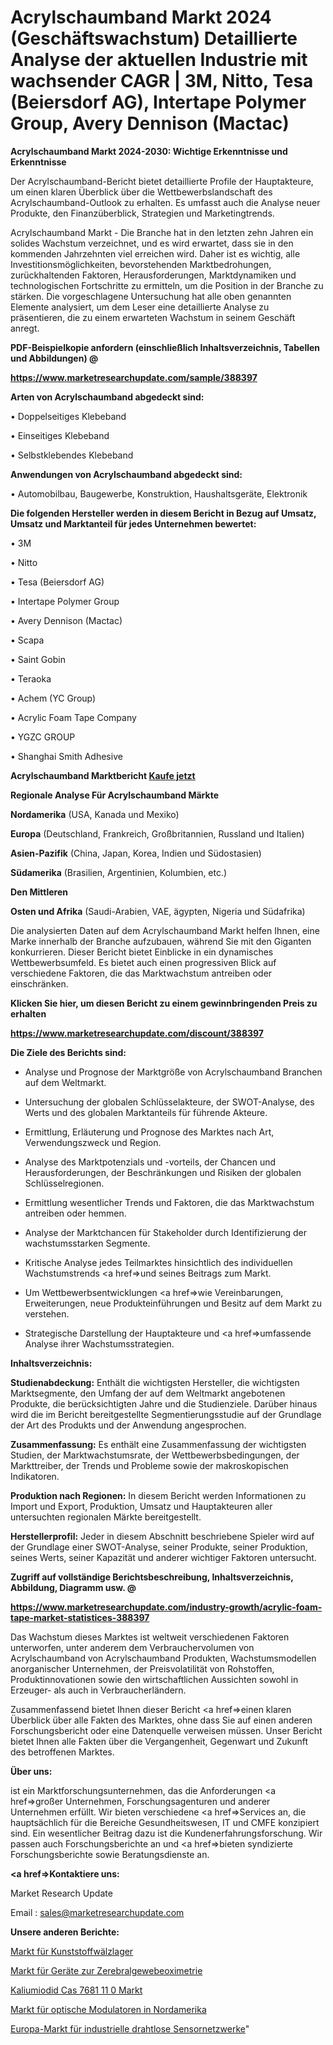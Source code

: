 # Acrylschaumband Markt 2024 (Geschäftswachstum) Detaillierte Analyse der aktuellen Industrie mit wachsender CAGR | 3M, Nitto, Tesa (Beiersdorf AG), Intertape Polymer Group, Avery Dennison (Mactac)

<strong>Acrylschaumband Markt 2024-2030: Wichtige Erkenntnisse und Erkenntnisse</strong>

Der Acrylschaumband-Bericht bietet detaillierte Profile der Hauptakteure, um einen klaren Überblick über die Wettbewerbslandschaft des Acrylschaumband-Outlook zu erhalten. Es umfasst auch die Analyse neuer Produkte, den Finanzüberblick, Strategien und Marketingtrends.

Acrylschaumband Markt - Die Branche hat in den letzten zehn Jahren ein solides Wachstum verzeichnet, und es wird erwartet, dass sie in den kommenden Jahrzehnten viel erreichen wird. Daher ist es wichtig, alle Investitionsmöglichkeiten, bevorstehenden Marktbedrohungen, zurückhaltenden Faktoren, Herausforderungen, Marktdynamiken und technologischen Fortschritte zu ermitteln, um die Position in der Branche zu stärken. Die vorgeschlagene Untersuchung hat alle oben genannten Elemente analysiert, um dem Leser eine detaillierte Analyse zu präsentieren, die zu einem erwarteten Wachstum in seinem Geschäft anregt.



<strong><b>PDF-Beispielkopie anfordern (einschließlich Inhaltsverzeichnis, Tabellen und Abbildungen) @ </b></strong>

<strong><a href=https://www.marketresearchupdate.com/sample/388397>

<strong>https://www.marketresearchupdate.com/sample/388397</u></a></strong></strong>



<strong>Arten von Acrylschaumband abgedeckt sind:</strong>

• Doppelseitiges Klebeband

• Einseitiges Klebeband

• Selbstklebendes Klebeband



<strong>Anwendungen von Acrylschaumband abgedeckt sind:</strong>

• Automobilbau, Baugewerbe, Konstruktion, Haushaltsgeräte, Elektronik



<strong>Die folgenden Hersteller werden in diesem Bericht in Bezug auf Umsatz, Umsatz und Marktanteil für jedes Unternehmen bewertet:</strong>

• 3M

• Nitto

• Tesa (Beiersdorf AG)

• Intertape Polymer Group

• Avery Dennison (Mactac)

• Scapa

• Saint Gobin

• Teraoka

• Achem (YC Group)

• Acrylic Foam Tape Company

• YGZC GROUP

• Shanghai Smith Adhesive



<strong>Acrylschaumband Marktbericht <a href=https://www.marketresearchupdate.com/buynow/388397>Kaufe jetzt</a></strong>



<strong>Regionale Analyse Für Acrylschaumband Märkte</strong>



<strong>Nordamerika</strong> (USA, Kanada und Mexiko)



<strong>Europa</strong> (Deutschland, Frankreich, Großbritannien, Russland und Italien)



<strong>Asien-Pazifik</strong> (China, Japan, Korea, Indien und Südostasien)



<strong>Südamerika</strong> (Brasilien, Argentinien, Kolumbien, etc.)



<strong>Den Mittleren</strong> 

<strong>Osten und Afrika</strong> (Saudi-Arabien, VAE, ägypten, Nigeria und Südafrika)

Die analysierten Daten auf dem Acrylschaumband Markt helfen Ihnen, eine Marke innerhalb der Branche aufzubauen, während Sie mit den Giganten konkurrieren. Dieser Bericht bietet Einblicke in ein dynamisches Wettbewerbsumfeld. Es bietet auch einen progressiven Blick auf verschiedene Faktoren, die das Marktwachstum antreiben oder einschränken.



<strong>Klicken Sie hier, um diesen Bericht zu einem gewinnbringenden Preis zu erhalten
</strong>

<strong><a href=https://www.marketresearchupdate.com/discount/388397>https://www.marketresearchupdate.com/discount/388397</b></u></strong></a>



<strong>Die Ziele des Berichts sind:</strong>

- Analyse und Prognose der Marktgröße von Acrylschaumband Branchen auf dem Weltmarkt.

- Untersuchung der globalen Schlüsselakteure, der SWOT-Analyse, des Werts und des globalen Marktanteils für führende Akteure.

- Ermittlung, Erläuterung und Prognose des Marktes nach Art, Verwendungszweck und Region.

- Analyse des Marktpotenzials und -vorteils, der Chancen und Herausforderungen, der Beschränkungen und Risiken der globalen Schlüsselregionen.

- Ermittlung wesentlicher Trends und Faktoren, die das Marktwachstum antreiben oder hemmen.

- Analyse der Marktchancen für Stakeholder durch Identifizierung der wachstumsstarken Segmente.

- Kritische Analyse jedes Teilmarktes hinsichtlich des individuellen Wachstumstrends <a href=>und</a> seines Beitrags zum Markt.

- Um Wettbewerbsentwicklungen <a href=>wie</a> Vereinbarungen, Erweiterungen, neue Produkteinführungen und Besitz auf dem Markt zu verstehen.

- Strategische Darstellung der Hauptakteure und <a href=>umfas</a>sende Analyse ihrer Wachstumsstrategien.



<strong>Inhaltsverzeichnis:</strong>



<strong>Studienabdeckung:</strong> Enthält die wichtigsten Hersteller, die wichtigsten Marktsegmente, den Umfang der auf dem Weltmarkt angebotenen Produkte, die berücksichtigten Jahre und die Studienziele. Darüber hinaus wird die im Bericht bereitgestellte Segmentierungsstudie auf der Grundlage der Art des Produkts und der Anwendung angesprochen.



<strong>Zusammenfassung:</strong> Es enthält eine Zusammenfassung der wichtigsten Studien, der Marktwachstumsrate, der Wettbewerbsbedingungen, der Markttreiber, der Trends und Probleme sowie der makroskopischen Indikatoren.



<strong>Produktion nach Regionen:</strong> In diesem Bericht werden Informationen zu Import und Export, Produktion, Umsatz und Hauptakteuren aller untersuchten regionalen Märkte bereitgestellt.



<strong>Herstellerprofil:</strong> Jeder in diesem Abschnitt beschriebene Spieler wird auf der Grundlage einer SWOT-Analyse, seiner Produkte, seiner Produktion, seines Werts, seiner Kapazität und anderer wichtiger Faktoren untersucht.



<strong><b>Zugriff auf vollständige Berichtsbeschreibung, Inhaltsverzeichnis, Abbildung, Diagramm usw. @ </b></strong>

<strong><a href=https://www.marketresearchupdate.com/industry-growth/acrylic-foam-tape-market-statistices-388397>https://www.marketresearchupdate.com/industry-growth/acrylic-foam-tape-market-statistices-388397</a></strong>

Das Wachstum dieses Marktes ist weltweit verschiedenen Faktoren unterworfen, unter anderem dem Verbrauchervolumen von Acrylschaumband von Acrylschaumband Produkten, Wachstumsmodellen anorganischer Unternehmen, der Preisvolatilität von Rohstoffen, Produktinnovationen sowie den wirtschaftlichen Aussichten sowohl in Erzeuger- als auch in Verbraucherländern.

Zusammenfassend bietet Ihnen dieser Bericht <a href=>einen</a> klaren Überblick über alle Fakten des Marktes, ohne dass Sie auf einen anderen Forschungsbericht oder eine Datenquelle verweisen müssen. Unser Bericht bietet Ihnen alle Fakten über die Vergangenheit, Gegenwart und Zukunft des betroffenen Marktes.



<strong>Über uns:</strong>

 ist ein Marktforschungsunternehmen, das die Anforderungen <a href=>großer</a> Unternehmen, Forschungsagenturen und anderer Unternehmen erfüllt. Wir bieten verschiedene <a href=>Services</a> an, die hauptsächlich für die Bereiche Gesundheitswesen, IT und CMFE konzipiert sind. Ein wesentlicher Beitrag dazu ist die Kundenerfahrungsforschung. Wir passen auch Forschungsberichte an und <a href=>bieten</a> syndizierte Forschungsberichte sowie Beratungsdienste an.



<strong><a href=>Kontaktiere uns:</a></strong>

Market Research Update

Email : sales@marketresearchupdate.com



<strong>Unsere anderen Berichte:</strong>

<a href=https://www.linkedin.com/pulse/plastic-rolling-bearings-market-expected-witness>Markt für Kunststoffwälzlager</a>

<a href=https://www.linkedin.com/pulse/cerebral-tissue-oximetry-device-market-size>Markt für Geräte zur Zerebralgewebeoximetrie</a>

<a href=https://www.linkedin.com/pulse/potassium-iodide-cas-7681-11-0-market-2023-remarking>Kaliumiodid Cas 7681 11 0 Markt</a>

<a href=https://www.linkedin.com/pulse/north-america-optical-modulators-market-report-covers>Markt für optische Modulatoren in Nordamerika</a>

<a href=https://www.linkedin.com/pulse/europe-industrial-wireless-sensor-networks-market-9xisf/>Europa-Markt für industrielle drahtlose Sensornetzwerke</a>"
